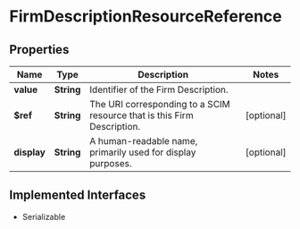 

# FirmDescriptionResourceReference


## Properties

Name | Type | Description | Notes
------------ | ------------- | ------------- | -------------
**value** | **String** | Identifier of the Firm Description. | 
**$ref** | **String** | The URI corresponding to a SCIM resource that is this Firm Description. |  [optional]
**display** | **String** | A human-readable name, primarily used for display purposes. |  [optional]


## Implemented Interfaces

* Serializable


